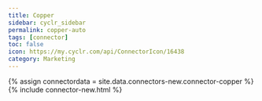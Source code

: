 ```yaml
---
title: Copper
sidebar: cyclr_sidebar
permalink: copper-auto
tags: [connector]
toc: false
icon: https://my.cyclr.com/api/ConnectorIcon/16438
category: Marketing
---
```

{% assign connectordata = site.data.connectors-new.connector-copper %}
{% include connector-new.html %}	